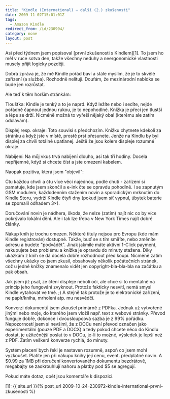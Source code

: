 ```yaml
---
title: "Kindle (International) – další (2.) zkušenosti"
date: 2009-11-02T15:01:01Z
tags:
  - Amazon Kindle
redirect_from: /id/230994/
category: none
layout: post
---
```

Asi před týdnem jsem popisoval [první zkušenosti s Kindlem][1]. To jsem ho měl v ruce sotva den, takže všechny neduhy a neergonomické vlastnosti musely přijít logicky později.

Dobrá zpráva je, že mě Kindle pořád baví a stále myslím, že je to skvělé zařízení (a služba). Rozhodně nelituji. Doufám, že mezinárodní nabídka se bude jen rozrůstat.

Ale teď k těm horším stránkám:

Tloušťka: Kindle je tenký a to je naprd. Když ležíte nebo i sedíte, nejde pořádně čapnout jednou rukou, je to nepohodlné. Knížka je přeci jen tlustší a lépe se drží. Nicméně možná to vyřeší nějaký obal (kterému ale zatím odolávám).

Displej resp. okraje: Toto souvisí s předchozím. Knížku chytnete kdekoli za stránku a když jste v místě, prostě prst přesunete. Jenže na Kindlu by byl displej za chvíli totálně upatlanej. Ještě že jsou kolem displeje rozumné okraje.

Nabíjení: Na můj vkus trvá nabíjení dlouho, asi tak tři hodiny. Docela nepříjemné, když si chcete číst a jste omezeni kabelem.

Naopak pozitiva, která jsem "objevil":

Čtu každou chvíli a čtu více věcí najednou, podle chuti - zařízení si pamatuje, kde jsem skončil a e-ink čte se opravdu pohodlně. I se zapnutým GSM modulem, každodenním stažením novin a sporadickým mrknutím do Kindle Storu, vydrží Kindle čtyři dny (pokud jsem síť vypnul, úbytek baterie se zpomalil odhadem 3×).

Doručování novin je nádhera, škoda, že nelze (zatím) najít nic co by více pokrývalo lokální dění. Ale i tak lze třeba v New York Times najít dobré články.

Nákup knih je trochu omezen. Některé tituly nejsou pro Evropu (kde mám Kindle registrován) dostupné. Takže, buď se s tím smíříte, nebo změníte adresu a budete "podvádět".  Jinak jakmile máte aktivní 1-Click payment, nakupujete bez problému a knížka je opravdu do minuty stažena. Díky ukázkám z knih se dá docela dobře rozhodnout před koupí. Nicméně zatím všechny ukázky co jsem zkusil, obsahovaly několik počátečních stránek, což u jedné knížky znamenalo vidět jen copyright-bla-bla-bla na začátku a pak obsah.

Jak jsem již psal, ze čtení displeje nebolí oči, ale chce si to mentálně na princip jeho fungování zvyknout. Protože fakticky nesvítí, nemá smysl Kindle vytahovat ve tmě. ;) A stejně tak protože je to elektronické zařízení, ne papír/kniha, mrholení atp. mu nesvědčí.

Konverzi dokumentů jsem zkoušel primárně z PDFka. Jednak už vytvořené jinými nebo moje, do kterého jsem vložil např. text z webové stránky. Převod funguje dobře, dokonce i dvousloupcová sazba je z 99% pořádku. Nepozorností jsem si nevšiml, že z DOCu není převod označen jako experimentální (pouze PDF a DOCX) a tedy pokud chcete něco do Kindlu dostat, je užitečnější poslat to v DOCu, je-li to možné, výsledek je lepší než z PDF. Zatím veškerá konverze rychlá, do minuty.

Systém placení bych řekl je nastaven rozumně, aspoň co jsem mohl vyzkoušet. Platíte jen při nákupu knihy její cenu, event. předplatné novin. A $0.99 za 1MB při doručení konvertovaného dokumentu bezdrátově, megabajty se zaokrouhlují nahoru a platby pod $5 se agregují.

Pokud máte dotaz, opět jsou komentáře k dispozici.

[1]: {{ site.url }}{% post_url 2009-10-24-230972-kindle-international-prvni-zkusenosti %}
